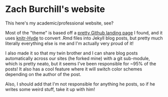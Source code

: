 # Zach Burchill's website

This here's my academic/professional website, see? 

Most of the "theme" is based off a [pretty Github landing page](https://github.com/excentris/compass) I found, and it uses [knitr-Hyde](https://github.com/homerhanumat/knitr-hyde) to convert .Rmd files into Jekyll blog posts, but pretty much literally everything else is me and I'm actually very proud of it!

I also made it so that my twin brother and I can share blog posts automatically across our sites (he forked mine) with a git sub-module, which is pretty neato, but it seems I've been responsible for ~95% of the posts!  It also has a cool feature where it will switch color schemes depending on the author of the post. 

Also, I should add that I'm not responsible for anything he posts, so if he writes some weird stuff, take it up with him!
